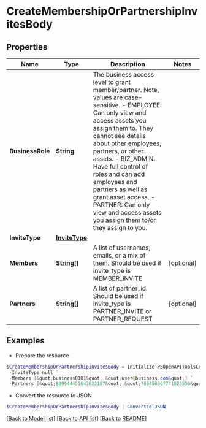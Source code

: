 # CreateMembershipOrPartnershipInvitesBody
## Properties

Name | Type | Description | Notes
------------ | ------------- | ------------- | -------------
**BusinessRole** | **String** | The business access level to grant member/partner. Note, values are case-sensitive. - EMPLOYEE: Can only view and access assets you assign them to. They cannot see details about other employees, partners, or other assets. - BIZ_ADMIN: Have full control of roles and can add employees and partners as well as grant asset access. - PARTNER: Can only view and access assets you assign them to/or they assign to you. | 
**InviteType** | [**InviteType**](InviteType.md) |  | 
**Members** | **String[]** | A list of usernames, emails, or a mix of them. Should be used if invite_type is MEMBER_INVITE | [optional] 
**Partners** | **String[]** | A list of partner_id. Should be used if invite_type is PARTNER_INVITE or PARTNER_REQUEST | [optional] 

## Examples

- Prepare the resource
```powershell
$CreateMembershipOrPartnershipInvitesBody = Initialize-PSOpenAPIToolsCreateMembershipOrPartnershipInvitesBody  -BusinessRole BIZ_ADMIN `
 -InviteType null `
 -Members [&quot;business0101&quot;,&quot;user@business.com&quot;] `
 -Partners [&quot;809944451643622187&quot;,&quot;766456567741825556&quot;]
```

- Convert the resource to JSON
```powershell
$CreateMembershipOrPartnershipInvitesBody | ConvertTo-JSON
```

[[Back to Model list]](../README.md#documentation-for-models) [[Back to API list]](../README.md#documentation-for-api-endpoints) [[Back to README]](../README.md)

